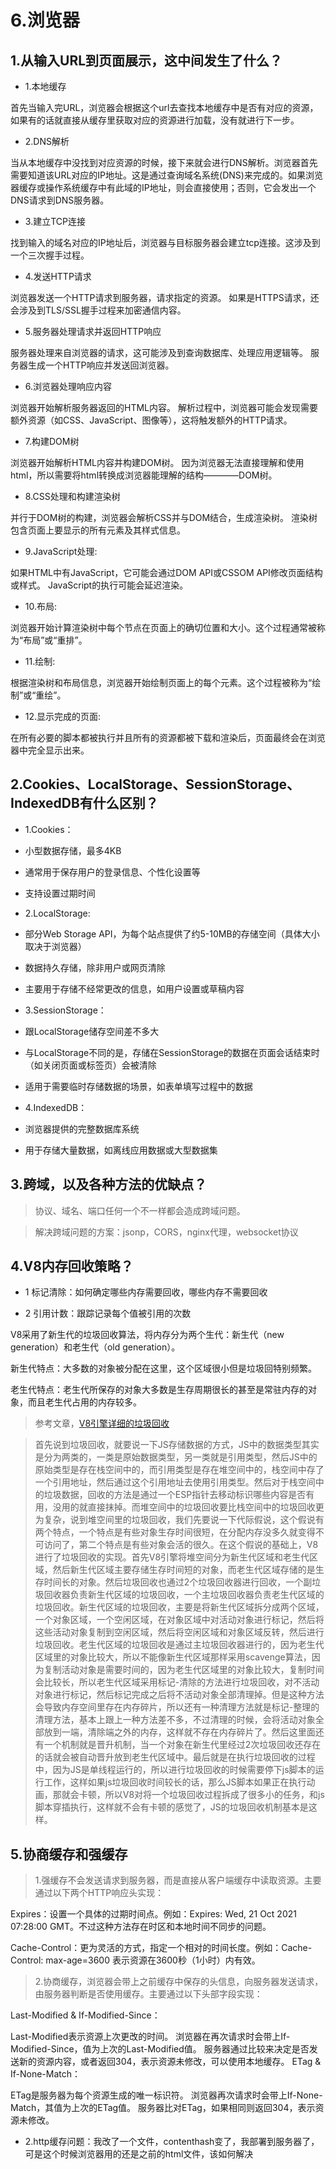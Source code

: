 # 6.浏览器

## 1.从输入URL到页面展示，这中间发生了什么？

- 1.本地缓存

首先当输入完URL，浏览器会根据这个url去查找本地缓存中是否有对应的资源，如果有的话就直接从缓存里获取对应的资源进行加载，没有就进行下一步。

- 2.DNS解析

当从本地缓存中没找到对应资源的时候，接下来就会进行DNS解析。浏览器首先需要知道该URL对应的IP地址。这是通过查询域名系统(DNS)来完成的。如果浏览器缓存或操作系统缓存中有此域的IP地址，则会直接使用；否则，它会发出一个DNS请求到DNS服务器。

- 3.建立TCP连接

找到输入的域名对应的IP地址后，浏览器与目标服务器会建立tcp连接。这涉及到一个三次握手过程。

- 4.发送HTTP请求

浏览器发送一个HTTP请求到服务器，请求指定的资源。
如果是HTTPS请求，还会涉及到TLS/SSL握手过程来加密通信内容。

- 5.服务器处理请求并返回HTTP响应

服务器处理来自浏览器的请求，这可能涉及到查询数据库、处理应用逻辑等。
服务器生成一个HTTP响应并发送回浏览器。

- 6.浏览器处理响应内容

浏览器开始解析服务器返回的HTML内容。
解析过程中，浏览器可能会发现需要额外资源（如CSS、JavaScript、图像等），这将触发额外的HTTP请求。

- 7.构建DOM树

浏览器开始解析HTML内容并构建DOM树。
因为浏览器无法直接理解和使用html，所以需要将html转换成浏览器能理解的结构————DOM树。

- 8.CSS处理和构建渲染树

并行于DOM树的构建，浏览器会解析CSS并与DOM结合，生成渲染树。
渲染树包含页面上要显示的所有元素及其样式信息。

- 9.JavaScript处理:

如果HTML中有JavaScript，它可能会通过DOM API或CSSOM API修改页面结构或样式。
JavaScript的执行可能会延迟渲染。

- 10.布局:

浏览器开始计算渲染树中每个节点在页面上的确切位置和大小。这个过程通常被称为“布局”或“重排”。

- 11.绘制:

根据渲染树和布局信息，浏览器开始绘制页面上的每个元素。这个过程被称为“绘制”或“重绘”。

- 12.显示完成的页面:

在所有必要的脚本都被执行并且所有的资源都被下载和渲染后，页面最终会在浏览器中完全显示出来。

## 2.Cookies、LocalStorage、SessionStorage、IndexedDB有什么区别？

- 1.Cookies：

- 小型数据存储，最多4KB

- 通常用于保存用户的登录信息、个性化设置等

- 支持设置过期时间

- 2.LocalStorage:

- 部分Web Storage API，为每个站点提供了约5-10MB的存储空间（具体大小取决于浏览器）

- 数据持久存储，除非用户或网页清除

- 主要用于存储不经常更改的信息，如用户设置或草稿内容

- 3.SessionStorage：

- 跟LocalStorage储存空间差不多大

- 与LocalStorage不同的是，存储在SessionStorage的数据在页面会话结束时（如关闭页面或标签页）会被清除

- 适用于需要临时存储数据的场景，如表单填写过程中的数据

- 4.IndexedDB：

- 浏览器提供的完整数据库系统

- 用于存储大量数据，如离线应用数据或大型数据集

## 3.跨域，以及各种方法的优缺点？

>协议、域名、端口任何一个不一样都会造成跨域问题。

>解决跨域问题的方案：jsonp，CORS，nginx代理，websocket协议

## 4.V8内存回收策略？

- 1 标记清除：如何确定哪些内存需要回收，哪些内存不需要回收

- 2 引用计数：跟踪记录每个值被引用的次数

V8采用了新生代的垃圾回收算法，将内存分为两个生代：新生代（new generation）和老生代（old generation）。

新生代特点：大多数的对象被分配在这里，这个区域很小但是垃圾回特别频繁。

老生代特点：老生代所保存的对象大多数是生存周期很长的甚至是常驻内存的对象，而且老生代占用的内存较多。

>参考文章，[V8引擎详细的垃圾回收](https://time.geekbang.org/column/article/131233)

>首先说到垃圾回收，就要说一下JS存储数据的方式，JS中的数据类型其实是分为两类的，一类是原始数据类型，另一类就是引用类型，然后JS中的原始类型是存在栈空间中的，而引用类型是存在堆空间中的，栈空间中存了一个引用地址，然后通过这个引用地址去使用引用类型。然后对于栈空间中的垃圾数据，回收的方法是通过一个ESP指针去移动标识哪些内容是否有用，没用的就直接抹掉。而堆空间中的垃圾回收要比栈空间中的垃圾回收更为复杂，说到堆空间里的垃圾回收，我们先要说一下代际假说，这个假说有两个特点，一个特点是有些对象生存时间很短，在分配内存没多久就变得不可访问了，第二个特点是有些对象会活的很久。在这个假说的基础上，V8进行了垃圾回收的实现。首先V8引擎将堆空间分为新生代区域和老生代区域，然后新生代区域主要存储生存时间短的对象，而老生代区域存储的是生存时间长的对象。然后垃圾回收也通过2个垃圾回收器进行回收，一个副垃圾回收器负责新生代区域的垃圾回收，一个主垃圾回收器负责老生代区域的垃圾回收。新生代区域的垃圾回收，主要是将新生代区域拆分成两个区域，一个对象区域，一个空闲区域，在对象区域中对活动对象进行标记，然后将这些活动对象复制到空闲区域，然后将空闲区域和对象区域反转，然后进行垃圾回收。老生代区域的垃圾回收是通过主垃圾回收器进行的，因为老生代区域里的对象比较大，所以不能像新生代区域那样采用scavenge算法，因为复制活动对象是需要时间的，因为老生代区域里的对象比较大，复制时间会比较长，所以老生代区域采用标记-清除的方法进行垃圾回收，对不活动对象进行标记，然后标记完成之后将不活动对象全部清理掉。但是这种方法会导致内存空间里存在内存碎片，所以还有一种清理方法就是标记-整理的清理方法，基本上跟上一种方法差不多，不过清理的时候，会将活动对象全部放到一端，清除端之外的内存，这样就不存在内存碎片了。然后这里面还有一个机制就是晋升机制，当一个对象在新生代里经过2次垃圾回收还存在的话就会被自动晋升放到老生代区域中。最后就是在执行垃圾回收的过程中，因为JS是单线程运行的，所以进行垃圾回收的时候需要停下js脚本的运行工作，这样如果js垃圾回收时间较长的话，那么JS脚本如果正在执行动画，那就会卡顿，所以V8对将一个垃圾回收过程拆成了很多小的任务，和js脚本穿插执行，这样就不会有卡顿的感觉了，JS的垃圾回收机制基本是这样。

## 5.协商缓存和强缓存

>1.强缓存不会发送请求到服务器，而是直接从客户端缓存中读取资源。主要通过以下两个HTTP响应头实现：

Expires：设置一个具体的过期时间点。例如：Expires: Wed, 21 Oct 2021 07:28:00 GMT。不过这种方法存在时区和本地时间不同步的问题。

Cache-Control：更为灵活的方式，指定一个相对的时间长度。例如：Cache-Control: max-age=3600 表示资源在3600秒（1小时）内有效。

>2.协商缓存，浏览器会带上之前缓存中保存的头信息，向服务器发送请求，由服务器判断是否使用缓存。主要通过以下头部字段实现：

Last-Modified & If-Modified-Since：

Last-Modified表示资源上次更改的时间。
浏览器在再次请求时会带上If-Modified-Since，值为上次的Last-Modified值。
服务器通过比较来决定是否发送新的资源内容，或者返回304，表示资源未修改，可以使用本地缓存。
ETag & If-None-Match：

ETag是服务器为每个资源生成的唯一标识符。
浏览器再次请求时会带上If-None-Match，其值为上次的ETag值。
服务器比对ETag，如果相同则返回304，表示资源未修改。

- 2.http缓存问题：我改了一个文件，contenthash变了，我部署到服务器了，可是这个时候浏览器用的还是之前的html文件，该如何解决
